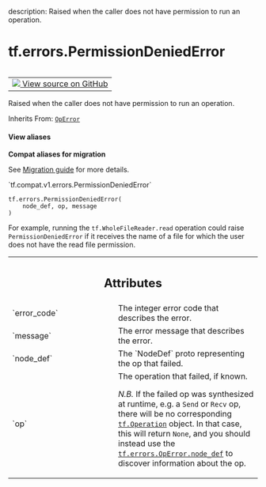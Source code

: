 description: Raised when the caller does not have permission to run an operation.

<div itemscope itemtype="http://developers.google.com/ReferenceObject">
<meta itemprop="name" content="tf.errors.PermissionDeniedError" />
<meta itemprop="path" content="Stable" />
<meta itemprop="property" content="__init__"/>
</div>

# tf.errors.PermissionDeniedError

<!-- Insert buttons and diff -->

<table class="tfo-notebook-buttons tfo-api nocontent" align="left">
<td>
  <a target="_blank" href="https://github.com/tensorflow/tensorflow/blob/r2.3/tensorflow/python/framework/errors_impl.py#L321-L335">
    <img src="https://www.tensorflow.org/images/GitHub-Mark-32px.png" />
    View source on GitHub
  </a>
</td>
</table>



Raised when the caller does not have permission to run an operation.

Inherits From: [`OpError`](../../tf/errors/OpError.md)

<section class="expandable">
  <h4 class="showalways">View aliases</h4>
  <p>
<b>Compat aliases for migration</b>
<p>See
<a href="https://www.tensorflow.org/guide/migrate">Migration guide</a> for
more details.</p>
<p>`tf.compat.v1.errors.PermissionDeniedError`</p>
</p>
</section>

<pre class="devsite-click-to-copy prettyprint lang-py tfo-signature-link">
<code>tf.errors.PermissionDeniedError(
    node_def, op, message
)
</code></pre>



<!-- Placeholder for "Used in" -->

For example, running the
`tf.WholeFileReader.read`
operation could raise `PermissionDeniedError` if it receives the name of a
file for which the user does not have the read file permission.




<!-- Tabular view -->
 <table class="responsive fixed orange">
<colgroup><col width="214px"><col></colgroup>
<tr><th colspan="2"><h2 class="add-link">Attributes</h2></th></tr>

<tr>
<td>
`error_code`
</td>
<td>
The integer error code that describes the error.
</td>
</tr><tr>
<td>
`message`
</td>
<td>
The error message that describes the error.
</td>
</tr><tr>
<td>
`node_def`
</td>
<td>
The `NodeDef` proto representing the op that failed.
</td>
</tr><tr>
<td>
`op`
</td>
<td>
The operation that failed, if known.

*N.B.* If the failed op was synthesized at runtime, e.g. a `Send`
or `Recv` op, there will be no corresponding
<a href="../../tf/Operation.md"><code>tf.Operation</code></a>
object.  In that case, this will return `None`, and you should
instead use the <a href="../../tf/errors/OpError.md#node_def"><code>tf.errors.OpError.node_def</code></a> to
discover information about the op.
</td>
</tr>
</table>



